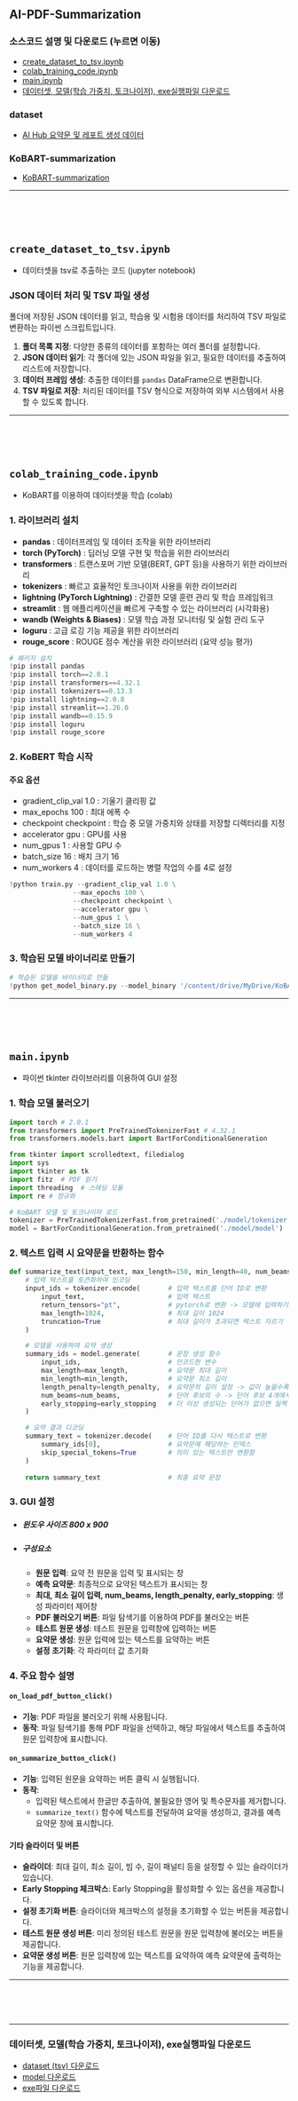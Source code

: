 ## AI-PDF-Summarization

### 소스코드 설명 및 다운로드 (누르면 이동)
- [create_dataset_to_tsv.ipynb](#create_dataset_to_tsvipynb)
- [colab_training_code.ipynb](#colab_training_codeipynb)
- [main.ipynb](#mainipynb)
- [데이터셋, 모델(학습 가중치, 토크나이저), exe실행파일 다운로드](#데이터셋-모델학습-가중치-토크나이저-exe실행파일-다운로드)




### dataset
- [AI Hub 요약문 및 레포트 생성 데이터](https://www.aihub.or.kr/aihubdata/data/view.do?currMenu=&topMenu=&aihubDataSe=data&dataSetSn=582)

### KoBART-summarization
- [KoBART-summarization](https://github.com/seujung/KoBART-summarization)
---

<br/>
<br/>
<br/>

## `create_dataset_to_tsv.ipynb`
- 데이터셋을 tsv로 추출하는 코드 (jupyter notebook)

### JSON 데이터 처리 및 TSV 파일 생성

폴더에 저장된 JSON 데이터를 읽고, 학습용 및 시험용 데이터를 처리하여 TSV 파일로 변환하는 파이썬 스크립트입니다.

1. **폴더 목록 지정**: 다양한 종류의 데이터를 포함하는 여러 폴더를 설정합니다.
2. **JSON 데이터 읽기**: 각 폴더에 있는 JSON 파일을 읽고, 필요한 데이터를 추출하여 리스트에 저장합니다.
3. **데이터 프레임 생성**: 추출한 데이터를 `pandas` DataFrame으로 변환합니다.
4. **TSV 파일로 저장**: 처리된 데이터를 TSV 형식으로 저장하여 외부 시스템에서 사용할 수 있도록 합니다.
---

<br/>
<br/>
<br/>

## `colab_training_code.ipynb`
- KoBART를 이용하여 데이터셋을 학습 (colab)

### 1. 라이브러리 설치
- **pandas** : 데이터프레임 및 데이터 조작을 위한 라이브러리  
- **torch (PyTorch)** : 딥러닝 모델 구현 및 학습을 위한 라이브러리    
- **transformers** : 트랜스포머 기반 모델(BERT, GPT 등)을 사용하기 위한 라이브러리  
- **tokenizers** : 빠르고 효율적인 토크나이저 사용을 위한 라이브러리  
- **lightning (PyTorch Lightning)** : 간결한 모델 훈련 관리 및 학습 프레임워크  
- **streamlit** : 웹 애플리케이션을 빠르게 구축할 수 있는 라이브러리 (시각화용)  
- **wandb (Weights & Biases)** : 모델 학습 과정 모니터링 및 실험 관리 도구
- **loguru** : 고급 로깅 기능 제공을 위한 라이브러리  
- **rouge_score** : ROUGE 점수 계산을 위한 라이브러리 (요약 성능 평가)
  
```python
# 패키지 설치
!pip install pandas
!pip install torch==2.0.1
!pip install transformers==4.32.1
!pip install tokenizers==0.13.3
!pip install lightning==2.0.8
!pip install streamlit==1.26.0
!pip install wandb==0.15.9
!pip install loguru
!pip install rouge_score
```

### 2. KoBERT 학습 시작

#### 주요 옵션

- gradient_clip_val 1.0 : 기울기 클리핑 값
- max_epochs 100 : 최대 에폭 수
- checkpoint checkpoint : 학습 중 모델 가중치와 상태를 저장할 디렉터리를 지정
- accelerator gpu : GPU를 사용
- num_gpus 1 : 사용할 GPU 수
- batch_size 16 : 배치 크기 16
- num_workers 4 : 데이터를 로드하는 병렬 작업의 수를 4로 설정

```python
!python train.py --gradient_clip_val 1.0 \
                --max_epochs 100 \
                --checkpoint checkpoint \
                --accelerator gpu \
                --num_gpus 1 \
                --batch_size 16 \
                --num_workers 4
```

### 3. 학습된 모델 바이너리로 만들기 
```python
# 학습된 모델을 바이너리로 만듦
!python get_model_binary.py --model_binary '/content/drive/MyDrive/KoBART-summarization-main/KoBART-summarization-main/checkpoint/summarization_final/epoch=99-
```
---

<br/>
<br/>
<br/>



## `main.ipynb`
- 파이썬 tkinter 라이브러리를 이용하여 GUI 설정

### 1. 학습 모델 불러오기
```python
import torch # 2.0.1
from transformers import PreTrainedTokenizerFast # 4.32.1
from transformers.models.bart import BartForConditionalGeneration

from tkinter import scrolledtext, filedialog
import sys
import tkinter as tk 
import fitz  # PDF 읽기
import threading  # 스레딩 모듈 
import re # 정규화

# KoBART 모델 및 토크나이저 로드
tokenizer = PreTrainedTokenizerFast.from_pretrained('./model/tokenizer')
model = BartForConditionalGeneration.from_pretrained('./model/model')
```


### 2. 텍스트 입력 시 요약문을 반환하는 함수
```python
def summarize_text(input_text, max_length=150, min_length=40, num_beams=5, length_penalty=1.2, early_stopping=True):
    # 입력 텍스트를 토큰화하여 인코딩
    input_ids = tokenizer.encode(       # 입력 텍스트를 단어 ID로 변환
        input_text,                     # 입력 텍스트
        return_tensors="pt",            # pytorch로 변환 -> 모델에 입력하기 위해
        max_length=1024,                # 최대 길이 1024
        truncation=True                 # 최대 길이가 초과되면 텍스트 자르기
    )

    # 모델을 사용하여 요약 생성
    summary_ids = model.generate(       # 문장 생성 함수 
        input_ids,                      # 인코드한 변수
        max_length=max_length,          # 요약문 최대 길이
        min_length=min_length,          # 요약문 최소 길이
        length_penalty=length_penalty,  # 요약문의 길이 설정 -> 값이 높을수록 길이가 짧아짐
        num_beams=num_beams,            # 단어 후보의 수 -> 단어 후보 4개에서 하나를 선택 -> 클수록 정확도 향상 
        early_stopping=early_stopping   # 더 이상 생성되는 단어가 없으면 일찍 종료할 수 있는 기능
    )

    # 요약 결과 디코딩
    summary_text = tokenizer.decode(    # 단어 ID를 다시 텍스트로 변환
        summary_ids[0],                 # 요약문에 해당하는 인덱스
        skip_special_tokens=True        # 의미 있는 텍스트만 변환함 
    )        
    
    return summary_text                 # 최종 요약 문장
```

### 3. GUI 설정
- ##### 윈도우 사이즈 800 x 900
- ##### 구성요소
  - **원문 입력**: 요약 전 원문을 입력 및 표시되는 창
  - **예측 요약문**: 최종적으로 요약된 텍스트가 표시되는 창
  - **최대, 최소 길이 입력, num_beams, length_penalty, early_stopping**: 생성 파라미터 제어창
  - **PDF 불러오기 버튼**: 파일 탐색기를 이용하여 PDF를 불러오는 버튼
  - **테스트 원문 생성**: 테스트 원문을 입력창에 입력하는 버튼
  - **요약문 생성**: 원문 입력에 있는 텍스트를 요약하는 버튼
  - **설정 초기화**: 각 파라미터 값 초기화

### 4. 주요 함수 설명
#### `on_load_pdf_button_click()`
- **기능**: PDF 파일을 불러오기 위해 사용됩니다.
- **동작**: 파일 탐색기를 통해 PDF 파일을 선택하고, 해당 파일에서 텍스트를 추출하여 원문 입력창에 표시합니다.

#### `on_summarize_button_click()`
- **기능**: 입력된 원문을 요약하는 버튼 클릭 시 실행됩니다.
- **동작**:
  - 입력된 텍스트에서 한글만 추출하여, 불필요한 영어 및 특수문자를 제거합니다.
  - `summarize_text()` 함수에 텍스트를 전달하여 요약을 생성하고, 결과를 예측 요약문 창에 표시합니다.

#### 기타 슬라이더 및 버튼
- **슬라이더**: 최대 길이, 최소 길이, 빔 수, 길이 패널티 등을 설정할 수 있는 슬라이더가 있습니다.
- **Early Stopping 체크박스**: Early Stopping을 활성화할 수 있는 옵션을 제공합니다.
- **설정 초기화 버튼**: 슬라이더와 체크박스의 설정을 초기화할 수 있는 버튼을 제공합니다.
- **테스트 원문 생성 버튼**: 미리 정의된 테스트 원문을 원문 입력창에 불러오는 버튼을 제공합니다.
- **요약문 생성 버튼**: 원문 입력창에 있는 텍스트를 요약하여 예측 요약문에 출력하는 기능을 제공합니다.

---

<br/>
<br/>
<br/>


---
### 데이터셋, 모델(학습 가중치, 토크나이저), exe실행파일 다운로드
- <a href="https://1drv.ms/u/s!AqYjAcj1n44riqRP0_B2RrlL1h9KyA?e=LCjHa1" target="_blank">dataset (tsv) 다운로드</a>
- <a href="https://1drv.ms/u/s!AqYjAcj1n44riqRQN0OJ3MjBrvAuZw?e=PiJxcI" target="_blank">model 다운로드</a>
- <a href="https://1drv.ms/u/s!AqYjAcj1n44ri4ZI3mKbJ1CxBnPoZg" target="_blank">exe파일 다운로드</a>
